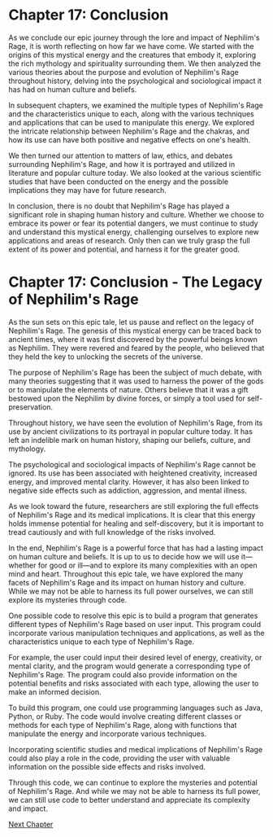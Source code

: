 # Chapter 17: Conclusion

As we conclude our epic journey through the lore and impact of Nephilim's Rage, it is worth reflecting on how far we have come. We started with the origins of this mystical energy and the creatures that embody it, exploring the rich mythology and spirituality surrounding them. We then analyzed the various theories about the purpose and evolution of Nephilim's Rage throughout history, delving into the psychological and sociological impact it has had on human culture and beliefs.

In subsequent chapters, we examined the multiple types of Nephilim's Rage and the characteristics unique to each, along with the various techniques and applications that can be used to manipulate this energy. We explored the intricate relationship between Nephilim's Rage and the chakras, and how its use can have both positive and negative effects on one's health.

We then turned our attention to matters of law, ethics, and debates surrounding Nephilim's Rage, and how it is portrayed and utilized in literature and popular culture today. We also looked at the various scientific studies that have been conducted on the energy and the possible implications they may have for future research.

In conclusion, there is no doubt that Nephilim's Rage has played a significant role in shaping human history and culture. Whether we choose to embrace its power or fear its potential dangers, we must continue to study and understand this mystical energy, challenging ourselves to explore new applications and areas of research. Only then can we truly grasp the full extent of its power and potential, and harness it for the greater good.
# Chapter 17: Conclusion - The Legacy of Nephilim's Rage

As the sun sets on this epic tale, let us pause and reflect on the legacy of Nephilim's Rage. The genesis of this mystical energy can be traced back to ancient times, where it was first discovered by the powerful beings known as Nephilim. They were revered and feared by the people, who believed that they held the key to unlocking the secrets of the universe.

The purpose of Nephilim's Rage has been the subject of much debate, with many theories suggesting that it was used to harness the power of the gods or to manipulate the elements of nature. Others believe that it was a gift bestowed upon the Nephilim by divine forces, or simply a tool used for self-preservation.

Throughout history, we have seen the evolution of Nephilim's Rage, from its use by ancient civilizations to its portrayal in popular culture today. It has left an indelible mark on human history, shaping our beliefs, culture, and mythology.

The psychological and sociological impacts of Nephilim's Rage cannot be ignored. Its use has been associated with heightened creativity, increased energy, and improved mental clarity. However, it has also been linked to negative side effects such as addiction, aggression, and mental illness.

As we look toward the future, researchers are still exploring the full effects of Nephilim's Rage and its medical implications. It is clear that this energy holds immense potential for healing and self-discovery, but it is important to tread cautiously and with full knowledge of the risks involved.

In the end, Nephilim's Rage is a powerful force that has had a lasting impact on human culture and beliefs. It is up to us to decide how we will use it—whether for good or ill—and to explore its many complexities with an open mind and heart.
Throughout this epic tale, we have explored the many facets of Nephilim's Rage and its impact on human history and culture. While we may not be able to harness its full power ourselves, we can still explore its mysteries through code.

One possible code to resolve this epic is to build a program that generates different types of Nephilim's Rage based on user input. This program could incorporate various manipulation techniques and applications, as well as the characteristics unique to each type of Nephilim's Rage.

For example, the user could input their desired level of energy, creativity, or mental clarity, and the program would generate a corresponding type of Nephilim's Rage. The program could also provide information on the potential benefits and risks associated with each type, allowing the user to make an informed decision.

To build this program, one could use programming languages such as Java, Python, or Ruby. The code would involve creating different classes or methods for each type of Nephilim's Rage, along with functions that manipulate the energy and incorporate various techniques.

Incorporating scientific studies and medical implications of Nephilim's Rage could also play a role in the code, providing the user with valuable information on the possible side effects and risks involved.

Through this code, we can continue to explore the mysteries and potential of Nephilim's Rage. And while we may not be able to harness its full power, we can still use code to better understand and appreciate its complexity and impact.


[Next Chapter](18_Chapter18.md)